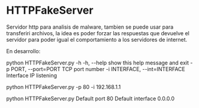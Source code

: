 # HTTPFakeServer
Servidor http para analisis de malware, tambien se puede usar para transferiri archivos, la idea es poder forzar las respuestas que devuelve el servidor para poder igual el comportamiento a los servidores de internet.

En desarrollo:

python HTTPFakeServer.py -h
  -h, --help            show this help message and exit
  -p PORT, --port=PORT  TCP port number
  -i INTERFACE, --int=INTERFACE Interface IP listening

python HTTPFakeServer.py -p 80 -i 192.168.1.1

python HTTPFakeServer.py 
Default port 80
Default interface 0.0.0.0
